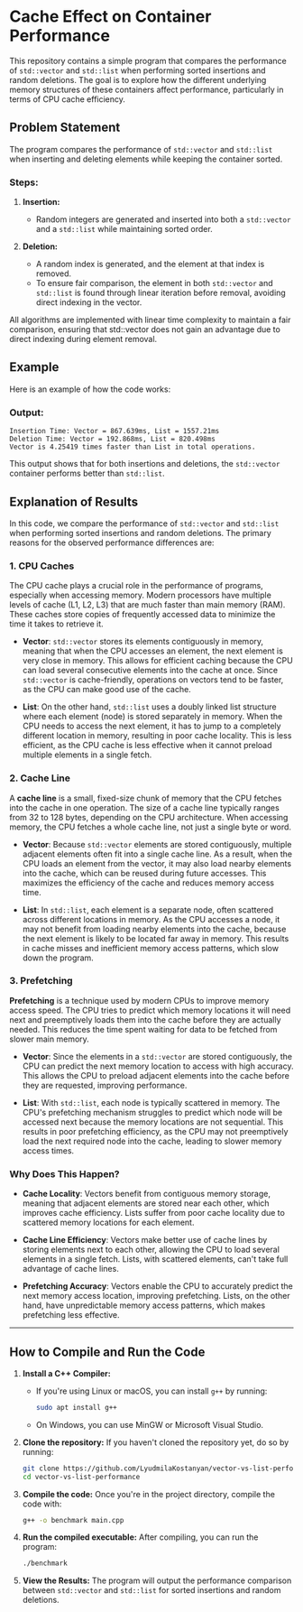 # Cache Effect on Container Performance

This repository contains a simple program that compares the performance of `std::vector` and `std::list` when performing sorted insertions and random deletions. The goal is to explore how the different underlying memory structures of these containers affect performance, particularly in terms of CPU cache efficiency.

## Problem Statement

The program compares the performance of `std::vector` and `std::list` when inserting and deleting elements while keeping the container sorted.  

### Steps:  
1. **Insertion:**  
   - Random integers are generated and inserted into both a `std::vector` and a `std::list` while maintaining sorted order.  

2. **Deletion:**  
   - A random index is generated, and the element at that index is removed.  
   - To ensure fair comparison, the element in both `std::vector` and `std::list` is found through linear iteration before removal, avoiding direct indexing in the vector.  

All algorithms are implemented with linear time complexity to maintain a fair comparison, ensuring that std::vector does not gain an advantage due to direct indexing during element removal.

## Example

Here is an example of how the code works:

### Output:
```
Insertion Time: Vector = 867.639ms, List = 1557.21ms
Deletion Time: Vector = 192.868ms, List = 820.498ms
Vector is 4.25419 times faster than List in total operations.
```

This output shows that for both insertions and deletions, the `std::vector` container performs better than `std::list`.

## Explanation of Results

In this code, we compare the performance of `std::vector` and `std::list` when performing sorted insertions and random deletions. The primary reasons for the observed performance differences are:

### 1. CPU Caches

The CPU cache plays a crucial role in the performance of programs, especially when accessing memory. Modern processors have multiple levels of cache (L1, L2, L3) that are much faster than main memory (RAM). These caches store copies of frequently accessed data to minimize the time it takes to retrieve it. 

- **Vector**: `std::vector` stores its elements contiguously in memory, meaning that when the CPU accesses an element, the next element is very close in memory. This allows for efficient caching because the CPU can load several consecutive elements into the cache at once. Since `std::vector` is cache-friendly, operations on vectors tend to be faster, as the CPU can make good use of the cache.

- **List**: On the other hand, `std::list` uses a doubly linked list structure where each element (node) is stored separately in memory. When the CPU needs to access the next element, it has to jump to a completely different location in memory, resulting in poor cache locality. This is less efficient, as the CPU cache is less effective when it cannot preload multiple elements in a single fetch.

### 2. Cache Line

A **cache line** is a small, fixed-size chunk of memory that the CPU fetches into the cache in one operation. The size of a cache line typically ranges from 32 to 128 bytes, depending on the CPU architecture. When accessing memory, the CPU fetches a whole cache line, not just a single byte or word. 

- **Vector**: Because `std::vector` elements are stored contiguously, multiple adjacent elements often fit into a single cache line. As a result, when the CPU loads an element from the vector, it may also load nearby elements into the cache, which can be reused during future accesses. This maximizes the efficiency of the cache and reduces memory access time.

- **List**: In `std::list`, each element is a separate node, often scattered across different locations in memory. As the CPU accesses a node, it may not benefit from loading nearby elements into the cache, because the next element is likely to be located far away in memory. This results in cache misses and inefficient memory access patterns, which slow down the program.

### 3. Prefetching

**Prefetching** is a technique used by modern CPUs to improve memory access speed. The CPU tries to predict which memory locations it will need next and preemptively loads them into the cache before they are actually needed. This reduces the time spent waiting for data to be fetched from slower main memory.

- **Vector**: Since the elements in a `std::vector` are stored contiguously, the CPU can predict the next memory location to access with high accuracy. This allows the CPU to preload adjacent elements into the cache before they are requested, improving performance. 

- **List**: With `std::list`, each node is typically scattered in memory. The CPU's prefetching mechanism struggles to predict which node will be accessed next because the memory locations are not sequential. This results in poor prefetching efficiency, as the CPU may not preemptively load the next required node into the cache, leading to slower memory access times.

### Why Does This Happen?

- **Cache Locality**: Vectors benefit from contiguous memory storage, meaning that adjacent elements are stored near each other, which improves cache efficiency. Lists suffer from poor cache locality due to scattered memory locations for each element.
  
- **Cache Line Efficiency**: Vectors make better use of cache lines by storing elements next to each other, allowing the CPU to load several elements in a single fetch. Lists, with scattered elements, can't take full advantage of cache lines.
  
- **Prefetching Accuracy**: Vectors enable the CPU to accurately predict the next memory access location, improving prefetching. Lists, on the other hand, have unpredictable memory access patterns, which makes prefetching less effective.

---

## How to Compile and Run the Code

1. **Install a C++ Compiler:**
   - If you're using Linux or macOS, you can install `g++` by running:
     ```bash
     sudo apt install g++
     ```
   - On Windows, you can use MinGW or Microsoft Visual Studio.

2. **Clone the repository:**
   If you haven't cloned the repository yet, do so by running:
   ```bash
   git clone https://github.com/LyudmilaKostanyan/vector-vs-list-performance.git
   cd vector-vs-list-performance
   ```

3. **Compile the code:**
   Once you're in the project directory, compile the code with:
   ```bash
   g++ -o benchmark main.cpp
   ```

4. **Run the compiled executable:**
   After compiling, you can run the program:
   ```bash
   ./benchmark
   ```

5. **View the Results:**
   The program will output the performance comparison between `std::vector` and `std::list` for sorted insertions and random deletions.
